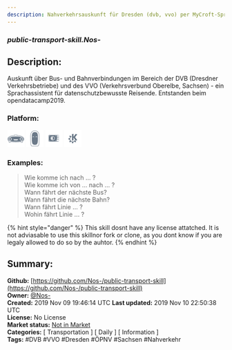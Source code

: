 ```yaml
---
description: Nahverkehrsauskunft für Dresden (dvb, vvo) per MyCroft-Sprachassistent
---
```


### _public-transport-skill.Nos-_  
## Description:  
Auskunft über Bus- und Bahnverbindungen im Bereich der DVB (Dresdner Verkehrsbetriebe) und des VVO (Verkehrsverbund Oberelbe, Sachsen) - ein Sprachassistent für datenschutzbewusste Reisende.
Entstanden beim opendatacamp2019.  
  
### Platform:  
 ![Mark I](../.gitbook/assets/mark-1-icon.png)  ![Mark II](../.gitbook/assets/mark-2-icon.png)  ![Picroft](../.gitbook/assets/picroft-icon.png)  ![plasmoid](../.gitbook/assets/kde.png)   
### Examples:  
> Wie komme ich nach ... ?  
> Wie komme ich von ... nach ... ?  
> Wann fährt der nächste Bus?  
> Wann fährt die nächste Bahn?  
> Wann fährt Linie ... ?  
> Wohin fährt Linie ... ?  
  
{% hint style="danger" %}
This skill dosnt have any license attatched. It is not adviasable to use this skillnor fork or clone, as you dont know if you are legaly allowed to do so by the auhtor.
{% endhint %}
  
## Summary:  
**Github:** [https://github.com/Nos-/public-transport-skill](https://github.com/Nos-/public-transport-skill)  
**Owner:** [@Nos-](https://github.com/Nos-)  
**Created:** 2019 Nov 09 19:46:14 UTC  **Last updated:** 2019 Nov 10 22:50:38 UTC  
**License:** No License  
**Market status:** [Not in Market](https://market.mycroft.ai/skill/)  
**Categories:** [ Transportation ] [ Daily ] [ Information ]   
**Tags:** \#DVB \#VVO \#Dresden \#ÖPNV \#Sachsen \#Nahverkehr   

